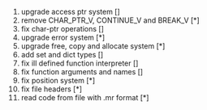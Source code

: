 1. upgrade access ptr system []
2. remove CHAR_PTR_V, CONTINUE_V and BREAK_V [*]
3. fix char-ptr operations []
4. upgrade error system [*]
5. upgrade free, copy and allocate system [*]
6. add set and dict types []
7. fix ill defined function interpreter []
8. fix function arguments and names []
9. fix position system [*]
10. fix file headers [*]
11. read code from file with .mr format [*]
